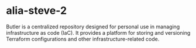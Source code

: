 # alia-steve-2
Butler is a centralized repository designed for personal use in managing infrastructure as code (IaC). It provides a platform for storing and versioning Terraform configurations and other infrastructure-related code.
